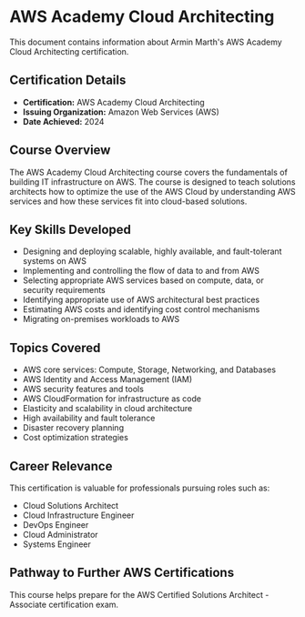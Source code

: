 # AWS Academy Cloud Architecting

This document contains information about Armin Marth's AWS Academy Cloud Architecting certification.

## Certification Details
- **Certification:** AWS Academy Cloud Architecting
- **Issuing Organization:** Amazon Web Services (AWS)
- **Date Achieved:** 2024

## Course Overview
The AWS Academy Cloud Architecting course covers the fundamentals of building IT infrastructure on AWS. The course is designed to teach solutions architects how to optimize the use of the AWS Cloud by understanding AWS services and how these services fit into cloud-based solutions.

## Key Skills Developed
- Designing and deploying scalable, highly available, and fault-tolerant systems on AWS
- Implementing and controlling the flow of data to and from AWS
- Selecting appropriate AWS services based on compute, data, or security requirements
- Identifying appropriate use of AWS architectural best practices
- Estimating AWS costs and identifying cost control mechanisms
- Migrating on-premises workloads to AWS

## Topics Covered
- AWS core services: Compute, Storage, Networking, and Databases
- AWS Identity and Access Management (IAM)
- AWS security features and tools
- AWS CloudFormation for infrastructure as code
- Elasticity and scalability in cloud architecture
- High availability and fault tolerance
- Disaster recovery planning
- Cost optimization strategies

## Career Relevance
This certification is valuable for professionals pursuing roles such as:
- Cloud Solutions Architect
- Cloud Infrastructure Engineer
- DevOps Engineer
- Cloud Administrator
- Systems Engineer

## Pathway to Further AWS Certifications
This course helps prepare for the AWS Certified Solutions Architect - Associate certification exam.
